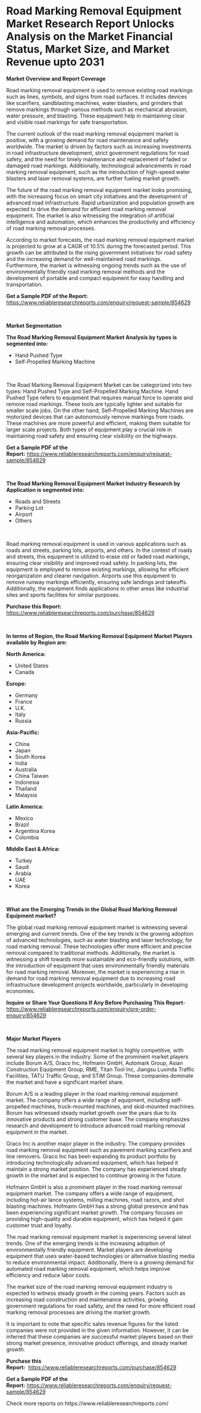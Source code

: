 <p><h1>Road Marking Removal Equipment Market Research Report Unlocks Analysis on the Market Financial Status, Market Size, and Market Revenue upto 2031</h1></p><p><strong>Market Overview and Report Coverage</strong></p>
<p><p>Road marking removal equipment is used to remove existing road markings such as lines, symbols, and signs from road surfaces. It includes devices like scarifiers, sandblasting machines, water blasters, and grinders that remove markings through various methods such as mechanical abrasion, water pressure, and blasting. These equipment help in maintaining clear and visible road markings for safe transportation.</p><p>The current outlook of the road marking removal equipment market is positive, with a growing demand for road maintenance and safety worldwide. The market is driven by factors such as increasing investments in road infrastructure development, strict government regulations for road safety, and the need for timely maintenance and replacement of faded or damaged road markings. Additionally, technological advancements in road marking removal equipment, such as the introduction of high-speed water blasters and laser removal systems, are further fueling market growth.</p><p>The future of the road marking removal equipment market looks promising, with the increasing focus on smart city initiatives and the development of advanced road infrastructure. Rapid urbanization and population growth are expected to drive the demand for efficient road marking removal equipment. The market is also witnessing the integration of artificial intelligence and automation, which enhances the productivity and efficiency of road marking removal processes.</p><p>According to market forecasts, the road marking removal equipment market is projected to grow at a CAGR of 10.5% during the forecasted period. This growth can be attributed to the rising government initiatives for road safety and the increasing demand for well-maintained road markings. Furthermore, the market is witnessing ongoing trends such as the use of environmentally friendly road marking removal methods and the development of portable and compact equipment for easy handling and transportation.</p></p>
<p><strong>Get a Sample PDF of the Report:</strong> <a href="https://www.reliableresearchreports.com/enquiry/request-sample/854629">https://www.reliableresearchreports.com/enquiry/request-sample/854629</a></p>
<p>&nbsp;</p>
<p><strong>Market Segmentation</strong></p>
<p><strong>The Road Marking Removal Equipment Market Analysis by types is segmented into:</strong></p>
<p><ul><li>Hand Pushed Type</li><li>Self-Propelled Marking Machine</li></ul></p>
<p>&nbsp;</p>
<p><p>The Road Marking Removal Equipment Market can be categorized into two types: Hand Pushed Type and Self-Propelled Marking Machine. Hand Pushed Type refers to equipment that requires manual force to operate and remove road markings. These tools are typically lighter and suitable for smaller scale jobs. On the other hand, Self-Propelled Marking Machines are motorized devices that can autonomously remove markings from roads. These machines are more powerful and efficient, making them suitable for larger scale projects. Both types of equipment play a crucial role in maintaining road safety and ensuring clear visibility on the highways.</p></p>
<p><strong>Get a Sample PDF of the Report:</strong>&nbsp;<a href="https://www.reliableresearchreports.com/enquiry/request-sample/854629">https://www.reliableresearchreports.com/enquiry/request-sample/854629</a></p>
<p>&nbsp;</p>
<p><strong>The Road Marking Removal Equipment Market Industry Research by Application is segmented into:</strong></p>
<p><ul><li>Roads and Streets</li><li>Parking Lot</li><li>Airport</li><li>Others</li></ul></p>
<p>&nbsp;</p>
<p><p>Road marking removal equipment is used in various applications such as roads and streets, parking lots, airports, and others. In the context of roads and streets, this equipment is utilized to erase old or faded road markings, ensuring clear visibility and improved road safety. In parking lots, the equipment is employed to remove existing markings, allowing for efficient reorganization and clearer navigation. Airports use this equipment to remove runway markings efficiently, ensuring safe landings and takeoffs. Additionally, the equipment finds applications in other areas like industrial sites and sports facilities for similar purposes.</p></p>
<p><strong>Purchase this Report:</strong>&nbsp; <a href="https://www.reliableresearchreports.com/purchase/854629">https://www.reliableresearchreports.com/purchase/854629</a></p>
<p>&nbsp;</p>
<p><strong>In terms of Region, the Road Marking Removal Equipment Market Players available by Region are:</strong></p>
<p>
    <p> <strong> North America: </strong>
        <ul>
            <li>United States</li>
            <li>Canada</li>
        </ul>
        </p> 
    <p> <strong> Europe: </strong>
        <ul>
            <li>Germany</li>
            <li>France</li>
            <li>U.K.</li>
            <li>Italy</li>
            <li>Russia</li>
        </ul>
        </p> 
    <p> <strong> Asia-Pacific: </strong>
        <ul>
            <li>China</li>
            <li>Japan</li>
            <li>South Korea</li>
            <li>India</li>
            <li>Australia</li>
            <li>China Taiwan</li>
            <li>Indonesia</li>
            <li>Thailand</li>
            <li>Malaysia</li>
        </ul>
        </p> 
    <p> <strong> Latin America: </strong>
        <ul>
            <li>Mexico</li>
            <li>Brazil</li>
            <li>Argentina Korea</li>
            <li>Colombia</li>
        </ul>
        </p> 
    <p> <strong> Middle East & Africa: </strong>
        <ul>
            <li>Turkey</li>
            <li>Saudi</li>
            <li>Arabia</li>
            <li>UAE</li>
            <li>Korea</li>
        </ul>
    </p>
    </p>
<p>&nbsp;</p>
<p><strong>What are the Emerging Trends in the Global Road Marking Removal Equipment market?</strong></p>
<p><p>The global road marking removal equipment market is witnessing several emerging and current trends. One of the key trends is the growing adoption of advanced technologies, such as water blasting and laser technology, for road marking removal. These technologies offer more efficient and precise removal compared to traditional methods. Additionally, the market is witnessing a shift towards more sustainable and eco-friendly solutions, with the introduction of equipment that uses environmentally friendly materials for road marking removal. Moreover, the market is experiencing a rise in demand for road marking removal equipment due to increasing road infrastructure development projects worldwide, particularly in developing economies.</p></p>
<p><strong>Inquire or Share Your Questions If Any Before Purchasing This Report</strong>- <a href="https://www.reliableresearchreports.com/enquiry/pre-order-enquiry/854629">https://www.reliableresearchreports.com/enquiry/pre-order-enquiry/854629</a></p>
<p>&nbsp;</p>
<p><strong>Major Market Players</strong></p>
<p><p>The road marking removal equipment market is highly competitive, with several key players in the industry. Some of the prominent market players include Borum A/S, Graco Inc, Hofmann GmbH, Automark Group, Asian Construction Equipment Group, RME, Titan Tool Inc, Jiangsu Luxinda Traffic Facilities, TATU Traffic Group, and STiM Group. These companies dominate the market and have a significant market share.</p><p>Borum A/S is a leading player in the road marking removal equipment market. The company offers a wide range of equipment, including self-propelled machines, truck-mounted machines, and skid-mounted machines. Borum has witnessed steady market growth over the years due to its innovative products and strong customer base. The company emphasizes research and development to introduce advanced road marking removal equipment in the market.</p><p>Graco Inc is another major player in the industry. The company provides road marking removal equipment such as pavement marking scarifiers and line removers. Graco Inc has been expanding its product portfolio by introducing technologically advanced equipment, which has helped it maintain a strong market position. The company has experienced steady growth in the market and is expected to continue growing in the future.</p><p>Hofmann GmbH is also a prominent player in the road marking removal equipment market. The company offers a wide range of equipment, including hot-air lance systems, milling machines, road razors, and shot blasting machines. Hofmann GmbH has a strong global presence and has been experiencing significant market growth. The company focuses on providing high-quality and durable equipment, which has helped it gain customer trust and loyalty.</p><p>The road marking removal equipment market is experiencing several latest trends. One of the emerging trends is the increasing adoption of environmentally friendly equipment. Market players are developing equipment that uses water-based technologies or alternative blasting media to reduce environmental impact. Additionally, there is a growing demand for automated road marking removal equipment, which helps improve efficiency and reduce labor costs.</p><p>The market size of the road marking removal equipment industry is expected to witness steady growth in the coming years. Factors such as increasing road construction and maintenance activities, growing government regulations for road safety, and the need for more efficient road marking removal processes are driving the market growth.</p><p>It is important to note that specific sales revenue figures for the listed companies were not provided in the given information. However, it can be inferred that these companies are successful market players based on their strong market presence, innovative product offerings, and steady market growth.</p></p>
<p><strong>Purchase this Report:</strong>&nbsp;&nbsp;<a href="https://www.reliableresearchreports.com/purchase/854629">https://www.reliableresearchreports.com/purchase/854629</a></p>
<p></p>
<p><strong>Get a Sample PDF of the Report:</strong>&nbsp;<a href="https://www.reliableresearchreports.com/enquiry/request-sample/854629">https://www.reliableresearchreports.com/enquiry/request-sample/854629</a></p>
<p>Check more reports on https://www.reliableresearchreports.com/</p>